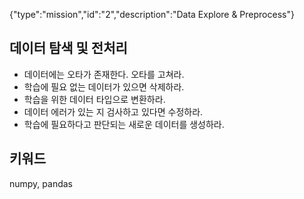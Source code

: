 {"type":"mission","id":"2","description":"Data Explore & Preprocess"}
## 데이터 탐색 및 전처리 
* 데이터에는 오타가 존재한다. 오타를 고쳐라.
* 학습에 필요 없는 데이터가 있으면 삭제하라.
* 학습을 위한 데이터 타입으로 변환하라.
* 데이터 에러가 있는 지 검사하고 있다면 수정하라.
* 학습에 필요하다고 판단되는 새로운 데이터를 생성하라.

## 키워드
numpy, pandas
